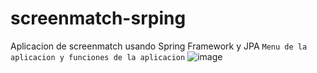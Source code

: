 # screenmatch-srping
Aplicacion de screenmatch usando Spring Framework y JPA
`Menu de la aplicacion y funciones de la aplicacion`
![image](https://github.com/keatnis/screenmatch-spring/assets/95552515/c5a69fc0-d831-48e1-b570-226b6c275181)


